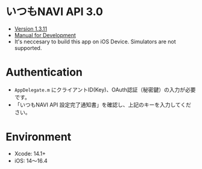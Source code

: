 # いつもNAVI API 3.0
- [Version 1.3.11](https://support.e-map.ne.jp/manuals/ios-sdk/?q=node/201)
- [Manual for Development](https://support.e-map.ne.jp/manuals/ios-sdk/?q=node/192)
- It's neccesary to build this app on iOS Device. Simulators are not supported.
 
# Authentication
- `AppDelegate.m` にクライアントID(Key)、OAuth認証（秘密鍵）の入力が必要です。
- 「いつもNAVI API 設定完了通知書」を確認し、上記のキーを入力してください。

# Environment
- Xcode: 14.1+
- iOS: 14〜16.4
